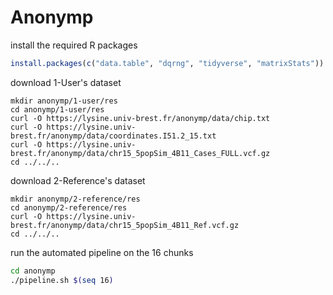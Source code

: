# Anonymp

install the required R packages

``` R
install.packages(c("data.table", "dqrng", "tidyverse", "matrixStats"))
```

download 1-User's dataset

```
mkdir anonymp/1-user/res
cd anonymp/1-user/res
curl -O https://lysine.univ-brest.fr/anonymp/data/chip.txt
curl -O https://lysine.univ-brest.fr/anonymp/data/coordinates.I51.2_15.txt
curl -O https://lysine.univ-brest.fr/anonymp/data/chr15_5popSim_4B11_Cases_FULL.vcf.gz
cd ../../..
```

download 2-Reference's dataset

```
mkdir anonymp/2-reference/res
cd anonymp/2-reference/res
curl -O https://lysine.univ-brest.fr/anonymp/data/chr15_5popSim_4B11_Ref.vcf.gz
cd ../../..
```

run the automated pipeline on the 16 chunks

``` bash
cd anonymp
./pipeline.sh $(seq 16)
```
